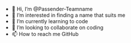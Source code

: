- 👋 Hi, I’m @Passender-Teamname
- 👀 I’m interested in finding a name that suits me
- 🌱 I’m currently learning to code
- 💞️ I’m looking to collaborate on coding
- 📫 How to reach me GitHub

<!---
Passender-Teamname/Passender-Teamname is a ✨ special ✨ repository because its `README.md` (this file) appears on your GitHub profile.
You can click the Preview link to take a look at your changes.
--->
